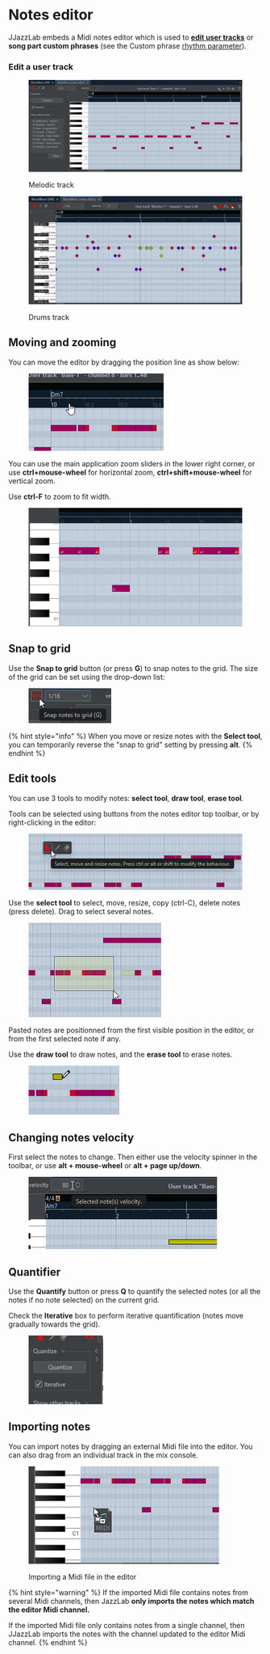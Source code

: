 # Notes editor

JJazzLab embeds a Midi notes editor which is used to [**edit user tracks**](mix-console.md#edit-user-track) or **song part custom phrases** (see the Custom phrase [rhythm parameter](song-structure.md#rhythm-parameters)).



### Edit a user track



<figure><img src="../.gitbook/assets/2023-12-31 23_11_42-JJazzLab  4.0.2.png" alt=""><figcaption><p>Melodic track</p></figcaption></figure>

<figure><img src="../.gitbook/assets/2024-01-01 00_06_53-JJazzLab  4.0.2.png" alt=""><figcaption><p>Drums track</p></figcaption></figure>

## Moving and zooming

You can move the editor by dragging the position line as show below:

<figure><img src="../.gitbook/assets/2024-01-01 00_12_51-JJazzLab  4.0.2.png" alt=""><figcaption></figcaption></figure>

You can use the main application zoom sliders in the lower right corner, or use **ctrl+mouse-wheel** for horizontal zoom, **ctrl+shift+mouse-wheel** for vertical zoom.&#x20;

Use **ctrl-F** to zoom to fit width.

<figure><img src="../.gitbook/assets/2023-12-31 23_37_35-JJazzLab  4.0.2.png" alt=""><figcaption></figcaption></figure>

## Snap to grid

Use the **Snap to grid** button (or press **G**) to snap notes to the grid. The size of the grid can be set using the drop-down list:

<figure><img src="../.gitbook/assets/2023-12-31 23_20_16-JJazzLab  4.0.2.png" alt=""><figcaption></figcaption></figure>

{% hint style="info" %}
When you move or resize notes with the **Select tool**, you can temporarily reverse the "snap to grid" setting by pressing **alt**.
{% endhint %}

## Edit tools

You can use 3 tools to modify notes: **select tool**, **draw tool**, **erase tool**.&#x20;

Tools can be selected using buttons from the notes editor top toolbar, or by right-clicking in the editor:

<figure><img src="../.gitbook/assets/2023-12-31 23_14_25-JJazzLab  4.0.2.png" alt=""><figcaption></figcaption></figure>

Use the **select tool** to select, move, resize, copy (ctrl-C), delete notes (press delete). Drag to select several notes.

<figure><img src="../.gitbook/assets/2023-12-31 23_25_52-JJazzLab  4.0.2.png" alt=""><figcaption></figcaption></figure>

Pasted notes are positionned from the first visible position in the editor, or from the first selected note if any.

Use the **draw tool** to draw notes, and the **erase tool** to erase notes.

<figure><img src="../.gitbook/assets/2024-01-01 00_16_08-JJazzLab  4.0.2.png" alt=""><figcaption></figcaption></figure>

## Changing notes velocity

First select the notes to change. Then either use the velocity spinner in the toolbar, or use **alt + mouse-wheel** or **alt + page up/down**.

<figure><img src="../.gitbook/assets/2023-12-31 23_29_11-JJazzLab  4.0.2.png" alt=""><figcaption></figcaption></figure>

## Quantifier

Use the **Quantify** button or press **Q** to quantify the selected notes (or all the notes if no note selected) on the current grid.

Check the **Iterative** box to perform iterative quantification (notes move gradually towards the grid).

<figure><img src="../.gitbook/assets/2024-01-01 00_28_31-JJazzLab  4.0.2.png" alt=""><figcaption></figcaption></figure>

## Importing notes

You can import notes by dragging an external Midi file into the editor. You can also drag from an individual track in the mix console.

<figure><img src="../.gitbook/assets/2023-12-31 22_54_43-JJazzLab  4.0.2.png" alt=""><figcaption><p>Importing a Midi file in the editor</p></figcaption></figure>

{% hint style="warning" %}
If the imported Midi file contains notes from several Midi channels, then JazzLab **only imports the notes which match the editor Midi channel.**&#x20;

If the imported Midi file only contains notes from a single channel, then JJazzLab imports the notes with the channel updated to the editor Midi channel.
{% endhint %}
